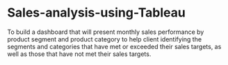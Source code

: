 # Sales-analysis-using-Tableau
To build a dashboard that will present monthly sales performance by product segment and product category to help client identifying the segments and categories that have met or exceeded their sales targets, as well as those that have not met their sales targets. 
